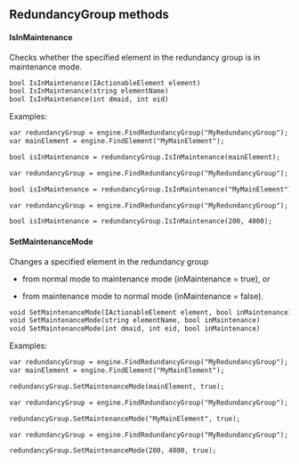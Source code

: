 ## RedundancyGroup methods

#### IsInMaintenance

Checks whether the specified element in the redundancy group is in maintenance mode.

```txt
bool IsInMaintenance(IActionableElement element)
bool IsInMaintenance(string elementName)
bool IsInMaintenance(int dmaid, int eid)
```

Examples:

```txt
var redundancyGroup = engine.FindRedundancyGroup("MyRedundancyGroup");
var mainElement = engine.FindElement("MyMainElement");

bool isInMaintenance = redundancyGroup.IsInMaintenance(mainElement);
```

```txt
var redundancyGroup = engine.FindRedundancyGroup("MyRedundancyGroup");

bool isInMaintenance = redundancyGroup.IsInMaintenance("MyMainElement");
```

```txt
var redundancyGroup = engine.FindRedundancyGroup("MyRedundancyGroup");

bool isInMaintenance = redundancyGroup.IsInMaintenance(200, 4000);
```

#### SetMaintenanceMode

Changes a specified element in the redundancy group

- from normal mode to maintenance mode (inMaintenance = true), or

- from maintenance mode to normal mode (inMaintenance = false).

```txt
void SetMaintenanceMode(IActionableElement element, bool inMaintenance)
void SetMaintenanceMode(string elementName, bool inMaintenance)
void SetMaintenanceMode(int dmaid, int eid, bool inMaintenance)
```

Examples:

```txt
var redundancyGroup = engine.FindRedundancyGroup("MyRedundancyGroup");
var mainElement = engine.FindElement("MyMainElement");

redundancyGroup.SetMaintenanceMode(mainElement, true);
```

```txt
var redundancyGroup = engine.FindRedundancyGroup("MyRedundancyGroup");

redundancyGroup.SetMaintenanceMode("MyMainElement", true);
```

```txt
var redundancyGroup = engine.FindRedundancyGroup("MyRedundancyGroup");

redundancyGroup.SetMaintenanceMode(200, 4000, true);
```

